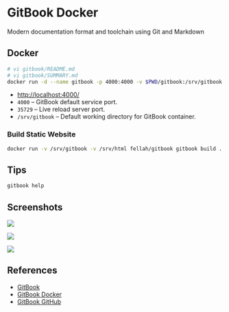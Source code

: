 # GitBook Docker

Modern documentation format and toolchain using Git and Markdown

## Docker
```sh
# vi gitbook/README.md
# vi gitbook/SUMMARY.md
docker run -d --name gitbook -p 4000:4000 -v $PWD/gitbook:/srv/gitbook fellah/gitbook
```
- [http://localhost:4000/](http://localhost:4000/)
- `4000` – GitBook default service port.
- `35729` – Live reload server port.
- `/srv/gitbook` – Default working directory for GitBook container.

### Build Static Website
```sh
docker run -v /srv/gitbook -v /srv/html fellah/gitbook gitbook build . /srv/html
```

## Tips
```sh
gitbook help
```

## Screenshots
![](https://raw.github.com/GitbookIO/gitbook/master/preview.png)

![](https://assets-global.website-files.com/600ead1452cf056d0e52dbed/603a7bc0fa052dd5d52be9b8_Stacked%20Screens%20(1).png)

![](https://assets-global.website-files.com/600ead1452cf056d0e52dbed/603f67d3723505b948cb08a8_Design%20System%20(1).png)

## References
- [GitBook](https://www.gitbook.com/)
- [GitBook Docker](https://hub.docker.com/r/fellah/gitbook)
- [GitBook GitHub](https://github.com/GitbookIO/gitbook)